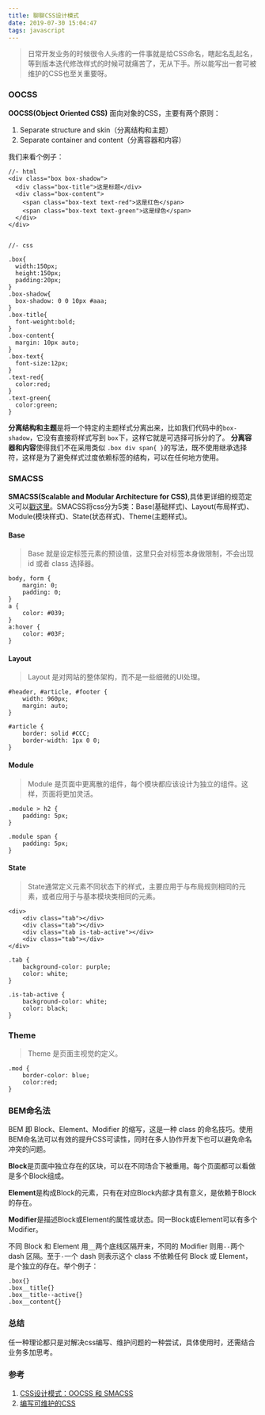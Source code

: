 ```yaml
---
title: 聊聊CSS设计模式
date: 2019-07-30 15:04:47
tags: javascript
---
```


> 日常开发业务的时候很令人头疼的一件事就是给CSS命名，瞎起名乱起名，等到版本迭代修改样式的时候可就痛苦了，无从下手。所以能写出一套可被维护的CSS也至关重要呀。

### OOCSS
**OOCSS(Object Oriented CSS)** 面向对象的CSS，主要有两个原则：

1. Separate structure and skin（分离结构和主题）
2. Separate container and content（分离容器和内容）

我们来看个例子：

```
//- html
<div class="box box-shadow">
  <div class="box-title">这是标题</div>
  <div class="box-content">
    <span class="box-text text-red">这是红色</span>
    <span class="box-text text-green">这是绿色</span>
  </div>
</div>


//- css

.box{
  width:150px;
  height:150px;
  padding:20px;
}
.box-shadow{
  box-shadow: 0 0 10px #aaa;
}
.box-title{
  font-weight:bold;
}
.box-content{
  margin: 10px auto;
}
.box-text{
  font-size:12px;
}
.text-red{
  color:red;
}
.text-green{
  color:green;
}

```
**分离结构和主题**是将一个特定的主题样式分离出来，比如我们代码中的`box-shadow`，它没有直接将样式写到 `box`下，这样它就是可选择可拆分的了。
**分离容器和内容**使得我们不在采用类似 `.box div span{ }`的写法，既不使用继承选择符，这样是为了避免样式过度依赖标签的结构，可以在任何地方使用。


### SMACSS
**SMACSS(Scalable and Modular Architecture for CSS)**,具体更详细的规范定义可以[戳这里](http://smacss.com/)。SMACSS将css分为5类：Base(基础样式)、Layout(布局样式)、Module(模块样式)、State(状态样式)、Theme(主题样式)。

#### Base
>Base 就是设定标签元素的预设值，这里只会对标签本身做限制，不会出现id 或者 class 选择器。

```
body, form {
    margin: 0;
    padding: 0;
}
a {
    color: #039;
}
a:hover {
    color: #03F;    
}
```

#### Layout
>Layout 是对网站的整体架构，而不是一些细微的UI处理。

```
#header, #article, #footer {
    width: 960px;
    margin: auto;
}

#article {
    border: solid #CCC;
    border-width: 1px 0 0;
}
```

#### Module
> Module 是页面中更离散的组件，每个模块都应该设计为独立的组件。这样，页面将更加灵活。

```
.module > h2 {
    padding: 5px;
}

.module span {
    padding: 5px;
}
```

#### State
>State通常定义元素不同状态下的样式，主要应用于与布局规则相同的元素，或者应用于与基本模块类相同的元素。
```
<div>
    <div class="tab"></div>
    <div class="tab"></div>
    <div class="tab is-tab-active"></div>
    <div class="tab"></div>
</div>

.tab {
    background-color: purple;
    color: white;
}

.is-tab-active {
    background-color: white;
    color: black;
}
```

### Theme
> Theme 是页面主视觉的定义。

```
.mod {
    border-color: blue;
    color:red;
}
```


### BEM命名法
BEM 即 Block、Element、Modifier 的缩写，这是一种 class 的命名技巧。使用 BEM命名法可以有效的提升CSS可读性，同时在多人协作开发下也可以避免命名冲突的问题。

**Block**是页面中独立存在的区块，可以在不同场合下被重用。每个页面都可以看做是多个Block组成。

**Element**是构成Block的元素，只有在对应Block内部才具有意义，是依赖于Block的存在。

**Modifier**是描述Block或Element的属性或状态。同一Block或Element可以有多个Modifier。

不同 Block 和 Element 用`__`两个底线区隔开来，不同的 Modifier 则用`--`两个 dash 区隔。至于`-`一个 dash 则表示这个 class 不依赖任何 Block 或 Element，是个独立的存在。举个例子：

```
.box{}
.box__title{}
.box__title--active{}
.box__content{}

```

### 总结
任一种理论都只是对解决css编写、维护问题的一种尝试，具体使用时，还需结合业务多加思考。

### 参考

1. [CSS设计模式：OOCSS 和 SMACSS](https://segmentfault.com/a/1190000000389838)
2. [编写可维护的CSS](https://segmentfault.com/a/1190000000388784)